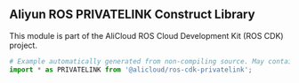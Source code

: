 ## Aliyun ROS PRIVATELINK Construct Library

This module is part of the AliCloud ROS Cloud Development Kit (ROS CDK) project.

```python
# Example automatically generated from non-compiling source. May contain errors.
import * as PRIVATELINK from '@alicloud/ros-cdk-privatelink';
```
